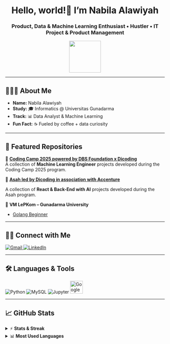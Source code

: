 <div align="center">
  <h1>Hello, world!👋 I’m <b>Nabila</b> Alawiyah</h1>
  <h3>Product, Data & Machine Learning Enthusiast • Hustler • IT Project & Product Management </h3>
  <img src="https://media.giphy.com/media/WUlplcMpOCEmTGBtBW/giphy.gif" width="100">
</div>

---

## 👨🏻‍💻 About Me
<ul>
  <li><b>Name:</b> Nabila Alawiyah</li>
  <li><b>Study:</b> 🎓 Informatics @ Universitas Gunadarma</li>
  <li><b>Track:</b> 📊 Data Analyst & Machine Learning</li>
  <li><b>Fun Fact:</b> ☕ Fueled by coffee + data curiosity</li>
</ul>

---

## 📂 Featured Repositories  

🌟 **[Coding Camp 2025 powered by DBS Foundation x Dicoding](https://github.com/nabilalwyh/cc25-dicoding-machine-learning)**  
A collection of **Machine Learning Engineer** projects developed during the Coding Camp 2025 program.  

🌟 **[Asah led by Dicoding in association with Accenture](https://github.com/nabilalwyh/asah-dicoding-react)**

A collection of **React & Back-End with AI** projects developed during the Asah program.  

🌟 **VM LePKom – Gunadarma University**  
- [Golang Beginner](https://github.com/nabilalwyh/Golang-Beginner)  


---

## 🤝🏻 Connect with Me

<p>
  <a href="mailto:nabilaalawiyah.25@gmail.com" title="Gmail">
    <img src="https://img.icons8.com/fluency/48/gmail.png" alt="Gmail"/> 
  </a>
  <a href="https://www.linkedin.com/in/nabilaalawiyah" title="LinkedIn">
    <img src="https://img.icons8.com/color/48/linkedin.png" alt="LinkedIn"/> 
  </a>
</p>

---

## 🛠 Languages & Tools

<div>
  <img src="https://img.icons8.com/color/48/python.png" title="Python"/>
  <img src="https://img.icons8.com/fluency/48/mysql-logo.png" title="MySQL"/>
  <img src="https://img.icons8.com/fluency/48/jupyter.png" title="Jupyter"/>
  <img src="https://upload.wikimedia.org/wikipedia/commons/d/d0/Google_Colaboratory_SVG_Logo.svg" alt="Google Colab" width="40" height="40"/>
</div>

---

## 📈 GitHub Stats

<details>
  <summary>⚡ <strong>Stats & Streak</strong></summary>
  <img height="180em" src="https://github-readme-stats-eight-theta.vercel.app/api?username=nabilalwyh&show_icons=true&bg_color=eff1f5&text_color=4c4f69&icon_color=8839ef&title_color=179299&include_all_commits=true&count_private=true"/>
  <img height="180em" src="https://github-readme-streak-stats.herokuapp.com/?user=nabilalwyh&background=eff1f5&hide_border=true"/>
</details>

<details>
  <summary>📊 <strong>Most Used Languages</strong></summary>
  <img height="180em" src="https://github-readme-stats-eight-theta.vercel.app/api/top-langs/?username=nabilalwyh&layout=compact&langs_count=8&bg_color=eff1f5&text_color=4c4f69&icon_color=8839ef&title_color=179299"/>
</details>


